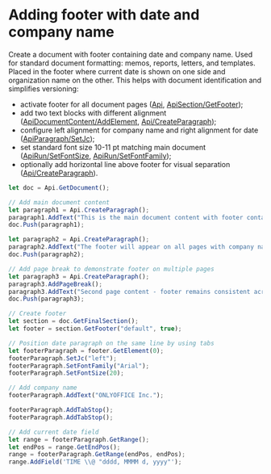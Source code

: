 # Adding footer with date and company name

Create a document with footer containing date and company name. Used for standard document formatting: memos, reports, letters, and templates. Placed in the footer where current date is shown on one side and organization name on the other. This helps with document identification and simplifies versioning:

- activate footer for all document pages ([Api](/docs/office-api/usage-api/text-document-api/Api/Api.md), [ApiSection/GetFooter](/docs/office-api/usage-api/text-document-api/ApiSection/Methods/GetFooter.md));
- add two text blocks with different alignment ([ApiDocumentContent/AddElement](/docs/office-api/usage-api/text-document-api/ApiDocumentContent/Methods/AddElement.md), [Api/CreateParagraph](/docs/office-api/usage-api/text-document-api/Api/Methods/CreateParagraph.md));
- configure left alignment for company name and right alignment for date ([ApiParagraph/SetJc](/docs/office-api/usage-api/text-document-api/ApiParagraph/Methods/SetJc.md));
- set standard font size 10-11 pt matching main document ([ApiRun/SetFontSize](/docs/office-api/usage-api/text-document-api/ApiRun/Methods/SetFontSize.md), [ApiRun/SetFontFamily](/docs/office-api/usage-api/text-document-api/ApiRun/Methods/SetFontFamily.md));
- optionally add horizontal line above footer for visual separation ([Api/CreateParagraph](/docs/office-api/usage-api/text-document-api/Api/Methods/CreateParagraph.md)).

```ts editor-docx zoom=60
let doc = Api.GetDocument();

// Add main document content
let paragraph1 = Api.CreateParagraph();
paragraph1.AddText("This is the main document content with footer containing date and company name.");
doc.Push(paragraph1);

let paragraph2 = Api.CreateParagraph();
paragraph2.AddText("The footer will appear on all pages with company name on the left and date on the right.");
doc.Push(paragraph2);

// Add page break to demonstrate footer on multiple pages
let paragraph3 = Api.CreateParagraph();
paragraph3.AddPageBreak();
paragraph3.AddText("Second page content - footer remains consistent across all pages.");
doc.Push(paragraph3);

// Create footer
let section = doc.GetFinalSection();
let footer = section.GetFooter("default", true);

// Position date paragraph on the same line by using tabs
let footerParagraph = footer.GetElement(0);
footerParagraph.SetJc("left");
footerParagraph.SetFontFamily("Arial");
footerParagraph.SetFontSize(20);

// Add company name
footerParagraph.AddText("ONLYOFFICE Inc.");

footerParagraph.AddTabStop();
footerParagraph.AddTabStop();

// Add current date field
let range = footerParagraph.GetRange();
let endPos = range.GetEndPos();
range = footerParagraph.GetRange(endPos, endPos);
range.AddField('TIME \\@ "dddd, MMMM d, yyyy"');
```
